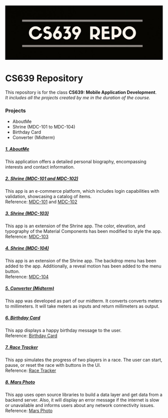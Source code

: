 ![Image](https://github.com/grishhh-29/CS639/blob/main/Repo.JPG)
# CS639 Repository
This repository is for the class **CS639: Mobile Application Development**.  
*It includes all the projects created by me in the duration of the course.*

### Projects 

- AboutMe
- Shrine (MDC-101 to MDC-104)
- Birthday Card
- Converter (Midterm)

##### [1. AboutMe]
This application offers a detailed personal biography, encompassing interests and contact information.

##### [2. Shrine (MDC-101 and MDC-102)]
This app is an e-commerce platform, which includes login capabilities with validation, showcasing a catalog of items.  
Reference: [MDC-101] and [MDC-102]

##### [3. Shrine (MDC-103)]
This app is an extension of the Shrine app. The color, elevation, and typography of the Material Components has been modified to style the app.  
Reference: [MDC-103]

##### [4. Shrine (MDC-104)]
This app is an extension of the Shrine app. The backdrop menu has been added to the app. Additionally, a reveal motion has been added to the menu button.  
Reference: [MDC-104]

##### [5. Converter (Midterm)]
This app was developed as part of our midterm. It converts converts meters to millimeters. It will take meters as inputs and return millimeters as output.

##### [6. Birthday Card]
This app displays a happy birthday message to the user.  
Reference: [Birthday Card]

##### [7. Race Tracker]
This app simulates the progress of two players in a race. The user can start, pause, or reset the race with buttons in the UI.  
Reference: [Race Tracker]

##### [8. Mars Photo]
This app uses open source libraries to build a data layer and get data from a backend server. Also, it will display an error message if the internet is slow or unavailable and informs users about any network connectivity issues.  
Reference: [Mars Photo]



   [MDC-101]: <https://developer.android.com/codelabs/mdc-101-java#0>
   [MDC-102]: <https://developer.android.com/codelabs/mdc-102-java#0>
   [MDC-103]: <https://codelabs.developers.google.com/codelabs/mdc-103-java/index.html#0>
   [MDC-104]: <https://codelabs.developers.google.com/codelabs/mdc-104-java/index.html#0>
   [Birthday Card]: <https://developer.android.com/courses/pathways/android-basics-compose-unit-1-pathway-3>
   [Race Tracker]: <https://developer.android.com/codelabs/basic-android-kotlin-compose-coroutines-android-studio#0>
   [Mars Photo]: <https://developer.android.com/codelabs/basic-android-kotlin-compose-getting-data-internet#0>
   [1. AboutMe]: <https://github.com/grishhh-29/CS639/tree/main/AboutMe>
   [2. Shrine (MDC-101 and MDC-102)]: <https://github.com/grishhh-29/CS639/tree/main/shrine>
   [3. Shrine (MDC-103)]: <https://github.com/grishhh-29/CS639/tree/main/shrine_mdc103>
   [4. Shrine (MDC-104)]: <https://github.com/grishhh-29/CS639/tree/main/shrine_mdc104>
   [5. Converter (Midterm)]: <https://github.com/grishhh-29/CS639/tree/main/MidtermGrishmaPandiyath>
   [6. Birthday Card]: <https://github.com/grishhh-29/CS639/tree/main/HappyBirthdayApp>
   [7. Race Tracker]: <https://github.com/grishhh-29/CS639/tree/main/RaceTracker>
   [8. Mars Photo]: <https://github.com/grishhh-29/CS639/tree/main/MarsPhoto>
   
   